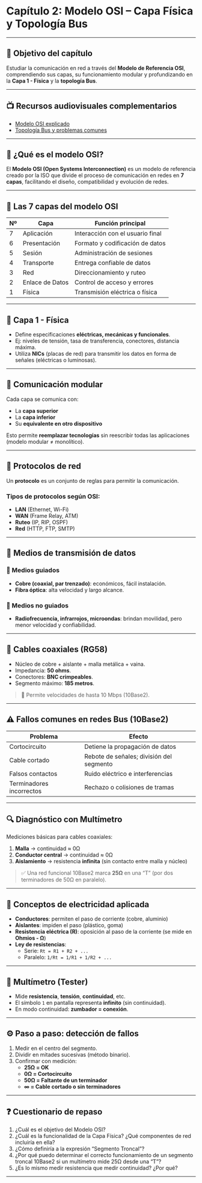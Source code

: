 # Capítulo 2: Modelo OSI – Capa Física y Topología Bus



---

## 🎯 Objetivo del capítulo

Estudiar la comunicación en red a través del **Modelo de Referencia OSI**, comprendiendo sus capas, su funcionamiento modular y profundizando en la **Capa 1 - Física** y la **topología Bus**.

---

## 📺 Recursos audiovisuales complementarios

- [Modelo OSI explicado](https://youtu.be/I6qlFo2WyTE)
- [Topología Bus y problemas comunes](https://youtu.be/CnNRdJgeMo8)

---

## 🧩 ¿Qué es el modelo OSI?

El **Modelo OSI (Open Systems Interconnection)** es un modelo de referencia creado por la ISO que divide el proceso de comunicación en redes en **7 capas**, facilitando el diseño, compatibilidad y evolución de redes.

---

## 🧱 Las 7 capas del modelo OSI

| Nº | Capa           | Función principal |
|----|----------------|-------------------|
| 7  | Aplicación     | Interacción con el usuario final |
| 6  | Presentación   | Formato y codificación de datos |
| 5  | Sesión         | Administración de sesiones |
| 4  | Transporte     | Entrega confiable de datos |
| 3  | Red            | Direccionamiento y ruteo |
| 2  | Enlace de Datos| Control de acceso y errores |
| 1  | Física         | Transmisión eléctrica o física |

---

## 🔌 Capa 1 - Física

- Define especificaciones **eléctricas, mecánicas y funcionales**.
- Ej: niveles de tensión, tasa de transferencia, conectores, distancia máxima.
- Utiliza **NICs** (placas de red) para transmitir los datos en forma de señales (eléctricas o luminosas).

---

## 🔄 Comunicación modular

Cada capa se comunica con:
- La **capa superior**
- La **capa inferior**
- Su **equivalente en otro dispositivo**

Esto permite **reemplazar tecnologías** sin reescribir todas las aplicaciones (modelo modular ≠ monolítico).

---

## 🧪 Protocolos de red

Un **protocolo** es un conjunto de reglas para permitir la comunicación.

### Tipos de protocolos según OSI:
- **LAN** (Ethernet, Wi-Fi)
- **WAN** (Frame Relay, ATM)
- **Ruteo** (IP, RIP, OSPF)
- **Red** (HTTP, FTP, SMTP)

---

## 🧵 Medios de transmisión de datos

### 🔹 Medios guiados
- **Cobre (coaxial, par trenzado)**: económicos, fácil instalación.
- **Fibra óptica**: alta velocidad y largo alcance.

### 🔸 Medios no guiados
- **Radiofrecuencia, infrarrojos, microondas**: brindan movilidad, pero menor velocidad y confiabilidad.

---

## 🧷 Cables coaxiales (RG58)

- Núcleo de cobre + aislante + malla metálica + vaina.
- Impedancia: **50 ohms**.
- Conectores: **BNC crimpeables**.
- Segmento máximo: **185 metros**.

> 📏 Permite velocidades de hasta 10 Mbps (10Base2).

---

## ⚠️ Fallos comunes en redes Bus (10Base2)

| Problema                | Efecto                                               |
|-------------------------|------------------------------------------------------|
| Cortocircuito           | Detiene la propagación de datos                     |
| Cable cortado           | Rebote de señales; división del segmento            |
| Falsos contactos        | Ruido eléctrico e interferencias                    |
| Terminadores incorrectos| Rechazo o colisiones de tramas                      |

---

## 🔍 Diagnóstico con Multímetro

Mediciones básicas para cables coaxiales:

1. **Malla** → continuidad ≈ 0Ω
2. **Conductor central** → continuidad ≈ 0Ω
3. **Aislamiento** → resistencia **infinita** (sin contacto entre malla y núcleo)

> ✅ Una red funcional 10Base2 marca **25Ω** en una “T” (por dos terminadores de 50Ω en paralelo).

---

## 🧮 Conceptos de electricidad aplicada

- **Conductores**: permiten el paso de corriente (cobre, aluminio)
- **Aislantes**: impiden el paso (plástico, goma)
- **Resistencia eléctrica (R)**: oposición al paso de la corriente (se mide en **Ohmios - Ω**)
- **Ley de resistencias**:
  - Serie: `Rt = R1 + R2 + ...`
  - Paralelo: `1/Rt = 1/R1 + 1/R2 + ...`

---

## 🧰 Multímetro (Tester)

- Mide **resistencia**, **tensión**, **continuidad**, etc.
- El símbolo `1` en pantalla representa **infinito** (sin continuidad).
- En modo continuidad: **zumbador = conexión**.

---

## ⚙️ Paso a paso: detección de fallos

1. Medir en el centro del segmento.
2. Dividir en mitades sucesivas (método binario).
3. Confirmar con medición:  
   - **25Ω = OK**
   - **0Ω = Cortocircuito**
   - **50Ω = Faltante de un terminador**
   - **∞ = Cable cortado o sin terminadores**

---

## ❓ Cuestionario de repaso

1. ¿Cuál es el objetivo del Modelo OSI?
2. ¿Cuál es la funcionalidad de la Capa Física? ¿Qué componentes de red incluiría en ella?
3. ¿Cómo definiría a la expresión “Segmento Troncal”?
4. ¿Por qué puedo determinar el correcto funcionamiento de un segmento troncal 10Base2 si un multímetro mide 25Ω desde una “T”?
5. ¿Es lo mismo medir resistencia que medir continuidad? ¿Por qué?

---


